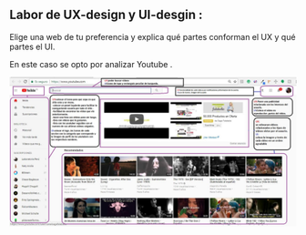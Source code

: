 Labor de UX-design y UI-desgin :
----------
Elige una web de tu preferencia y explica qué partes conforman el UX y qué partes el UI.

En este caso se opto por analizar Youtube .

![](https://raw.githubusercontent.com/NatalyCortez/ux-ui-identifiaction/master/assets/images/youtube.JPG)
